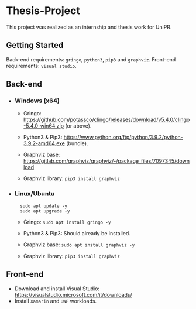 # Thesis-Project
This project was realized as an internship and thesis work for UniPR.

## Getting Started ##
Back-end requirements: `gringo`, `python3`, `pip3` and `graphviz`.
Front-end requirements: `visual studio`.

## Back-end ##
  - ### Windows (x64) ###
    - Gringo: https://github.com/potassco/clingo/releases/download/v5.4.0/clingo-5.4.0-win64.zip (or above).
    - Python3 & Pip3: https://www.python.org/ftp/python/3.9.2/python-3.9.2-amd64.exe (bundle).

    - Graphviz base: https://gitlab.com/graphviz/graphviz/-/package_files/7097345/download
    - Graphviz library: `pip3 install graphviz`

  - ### Linux/Ubuntu ###
    ```
      sudo apt update -y
      sudo apt upgrade -y
    ```
    - Gringo: `sudo apt install gringo -y`
    - Python3 & Pip3: Should already be installed.

    - Graphviz base: `sudo apt install graphviz -y`
    - Graphviz library: `pip3 install graphviz`
 
 ## Front-end ##
  - Download and install Visual Studio: https://visualstudio.microsoft.com/it/downloads/
  - Install `Xamarin` and `UWP` workloads.
